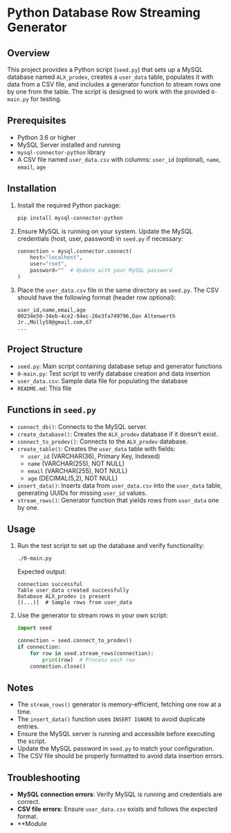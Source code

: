 # Python Database Row Streaming Generator

## Overview
This project provides a Python script (`seed.py`) that sets up a MySQL database named `ALX_prodev`, creates a `user_data` table, populates it with data from a CSV file, and includes a generator function to stream rows one by one from the table. The script is designed to work with the provided `0-main.py` for testing.

## Prerequisites
- Python 3.6 or higher
- MySQL Server installed and running
- `mysql-connector-python` library
- A CSV file named `user_data.csv` with columns: `user_id` (optional), `name`, `email`, `age`

## Installation
1. Install the required Python package:
   ```bash
   pip install mysql-connector-python
   ```

2. Ensure MySQL is running on your system. Update the MySQL credentials (host, user, password) in `seed.py` if necessary:
   ```python
   connection = mysql.connector.connect(
       host="localhost",
       user="root",
       password=""  # Update with your MySQL password
   )
   ```

3. Place the `user_data.csv` file in the same directory as `seed.py`. The CSV should have the following format (header row optional):
   ```
   user_id,name,email,age
   00234e50-34eb-4ce2-94ec-26e3fa749796,Dan Altenwerth Jr.,Molly59@gmail.com,67
   ...
   ```

## Project Structure
- `seed.py`: Main script containing database setup and generator functions
- `0-main.py`: Test script to verify database creation and data insertion
- `user_data.csv`: Sample data file for populating the database
- `README.md`: This file

## Functions in `seed.py`
- `connect_db()`: Connects to the MySQL server.
- `create_database()`: Creates the `ALX_prodev` database if it doesn't exist.
- `connect_to_prodev()`: Connects to the `ALX_prodev` database.
- `create_table()`: Creates the `user_data` table with fields:
  - `user_id` (VARCHAR(36), Primary Key, Indexed)
  - `name` (VARCHAR(255), NOT NULL)
  - `email` (VARCHAR(255), NOT NULL)
  - `age` (DECIMAL(5,2), NOT NULL)
- `insert_data()`: Inserts data from `user_data.csv` into the `user_data` table, generating UUIDs for missing `user_id` values.
- `stream_rows()`: Generator function that yields rows from `user_data` one by one.

## Usage
1. Run the test script to set up the database and verify functionality:
   ```bash
   ./0-main.py
   ```
   Expected output:
   ```
   connection successful
   Table user_data created successfully
   Database ALX_prodev is present
   [(...)]  # Sample rows from user_data
   ```

2. Use the generator to stream rows in your own script:
   ```python
   import seed

   connection = seed.connect_to_prodev()
   if connection:
       for row in seed.stream_rows(connection):
           print(row)  # Process each row
       connection.close()
   ```

## Notes
- The `stream_rows()` generator is memory-efficient, fetching one row at a time.
- The `insert_data()` function uses `INSERT IGNORE` to avoid duplicate entries.
- Ensure the MySQL server is running and accessible before executing the script.
- Update the MySQL password in `seed.py` to match your configuration.
- The CSV file should be properly formatted to avoid data insertion errors.

## Troubleshooting
- **MySQL connection errors**: Verify MySQL is running and credentials are correct.
- **CSV file errors**: Ensure `user_data.csv` exists and follows the expected format.
- **Module